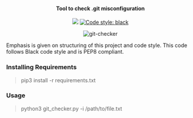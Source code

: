 <h4 align="center">Tool to check .git misconfiguration</h4>

<p align="center">
  <a>
  <img src="https://img.shields.io/badge/License-GPL%20v2-blue.svg">
  </a>
  <a href="https://github.com/python/black"><img alt="Code style: black" src="https://img.shields.io/badge/code%20style-black-000000.svg">
  </a>
</p>
<p align="center">
<img src="https://i.ibb.co/t3TFLxq/git-checker.png" alt="git-checker" border="0"></a>
</p>

Emphasis is given on structuring of this project and code style.
This code follows Black code style and is PEP8 compliant.

### Installing Requirements
> pip3 install -r requirements.txt

### Usage 
> python3 git_checker.py -i /path/to/file.txt


